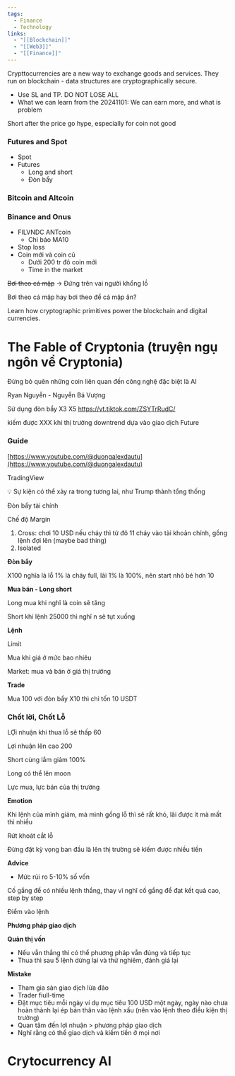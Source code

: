 ```yaml
---
tags:
  - Finance
  - Technology
links:
  - "[[Blockchain]]"
  - "[[Web3]]"
  - "[[Finance]]"
---
```

Crypttocurrencies are a new way to exchange goods and services. They run on blockchain - data structures are cryptographically secure.


























- Use SL and TP. DO NOT LOSE ALL
- What we can learn from the 20241101: We can earn more, and what is problem




























Short after the price go hype, especially for coin not good

### Futures and Spot

- Spot
- Futures
    - Long and short
    - Đòn bẩy

### Bitcoin and Altcoin

### Binance and Onus

- FILVNDC ANTcoin
    - Chỉ báo MA10
- Stop loss
- Coin mới và coin cũ
    - Dưới 200 tr đô coin mới
    - Time in the market

~~Bơi theo cá mập~~ → Đứng trên vai người khổng lồ

Bơi theo cá mập hay bơi theo để cá mập ăn?

Learn how cryptographic primitives power the blockchain and digital currencies.

# The Fable of Cryptonia (truyện ngụ ngôn về Cryptonia)

Đừng bỏ quên những coin liên quan đến công nghệ đặc biệt là AI

Ryan Nguyễn - Nguyễn Bá Vượng

Sử dụng đòn bẩy X3 X5
https://vt.tiktok.com/ZSYTrRudC/

kiếm được XXX khi thị trường downtrend dựa vào giao dịch Future

### Guide

[https://www.youtube.com/@duongalexdautu](https://www.youtube.com/@duongalexdautu)

TradingView

<aside> 💡 Sự kiện có thể xảy ra trong tương lai, như Trump thành tổng thống

</aside>

Đòn bẩy tài chính

Chế độ Margin

1. Cross: chơi 10 USD nếu cháy thì từ đô 11 cháy vào tài khoản chính, gồng lệnh đợi lên (maybe bad thing)
2. Isolated

**Đòn bẩy**

X100 nghĩa là lỗ 1% là cháy full, lãi 1% là 100%, nên start nhỏ bé hơn 10

**Mua bán - Long short**

Long mua khi nghĩ là coin sẽ tăng

Short khi lệnh 25000 thì nghĩ n sẽ tụt xuống

**Lệnh**

Limit

Mua khi giá ở mức bao nhiêu

Market: mua và bán ở giá thị trường

**Trade**

Mua 100 với đòn bẩy X10 thì chỉ tốn 10 USDT

### Chốt lời, Chốt Lỗ

LỢi nhuận khi thua lỗ sẽ thấp 60

Lợi nhuận lên cao 200

Short cùng lắm giảm 100%

Long có thể lên moon

Lực mua, lực bán của thị trường

**Emotion**

Khi lệnh của mình giảm, mà mình gồng lỗ thì sẽ rất khó, lãi được ít mà mất thì nhiều

Rứt khoát cắt lỗ

Đừng đặt kỳ vọng ban đầu là lên thị trường sẽ kiếm được nhiều tiền

**Advice**

- Mức rủi ro 5-10% số vốn

Cố gắng để có nhiều lệnh thắng, thay vì nghĩ cố gắng để đạt kết quả cao, step by step

Điểm vào lệnh

**Phương pháp giao dịch**

**Quản thị vốn**

- Nếu vẫn thắng thì có thể phương pháp vẫn đúng và tiếp tục
- Thua thì sau 5 lệnh dừng lại và thử nghiêm, đánh giá lại

**Mistake**

- Tham gia sàn giao dịch lừa đảo
- Trader fiull-time
- Đặt mục tiêu mỗi ngày ví dụ mục tiêu 100 USD một ngày, ngày nào chưa hoàn thành lại ép bản thân vào lệnh xấu (nên vào lệnh theo điều kiện thị trường)
- Quan tâm đến lợi nhuận > phương pháp giao dịch
- Nghĩ rằng có thể giao dịch và kiếm tiền ở mọi nơi

# Crytocurrency AI